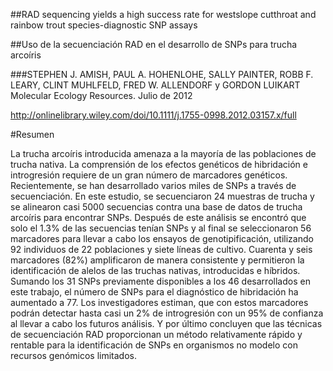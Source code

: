 ##RAD sequencing yields a high success rate for westslope cutthroat and rainbow trout species-diagnostic SNP assays

##Uso de la secuenciación RAD en el desarrollo de SNPs para trucha arcoíris

###STEPHEN J. AMISH, PAUL A. HOHENLOHE, SALLY PAINTER, ROBB F. LEARY, CLINT MUHLFELD, FRED W. ALLENDORF y GORDON LUIKART
Molecular Ecology Resources. Julio de 2012

<http://onlinelibrary.wiley.com/doi/10.1111/j.1755-0998.2012.03157.x/full>

#Resumen

La trucha arcoíris introducida amenaza a la mayoría de las poblaciones de trucha nativa. La comprensión de los efectos genéticos de hibridación e introgresión requiere de un gran número de marcadores genéticos. Recientemente, se han desarrollado varios miles de SNPs a través de secuenciación. En este estudio, se secuenciaron 24 muestras de trucha y se alinearon casi 5000 secuencias contra una base de datos de trucha arcoíris para encontrar SNPs. Después de este análisis se encontró que solo el 1.3% de las secuencias tenían SNPs y al final se seleccionaron 56 marcadores para llevar a cabo los ensayos de genotipificación, utilizando 92 individuos de 22 poblaciones y siete líneas de cultivo. Cuarenta y seis marcadores (82%) amplificaron de manera consistente y permitieron la identificación de alelos de las truchas nativas, introducidas e híbridos. Sumando los 31 SNPs previamente disponibles a los 46 desarrollados en este trabajo, el número de SNPs para el diagnóstico de hibridación ha aumentado a 77. Los investigadores estiman, que con estos marcadores podrán detectar hasta casi un 2% de introgresión con un 95% de confianza al llevar a cabo los futuros análisis. Y por último concluyen que las técnicas de secuenciación RAD proporcionan un método relativamente rápido y rentable para la identificación de SNPs en organismos no modelo con recursos genómicos limitados.
